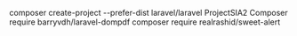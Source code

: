 composer create-project --prefer-dist laravel/laravel ProjectSIA2
Composer require barryvdh/laravel-dompdf
composer require realrashid/sweet-alert